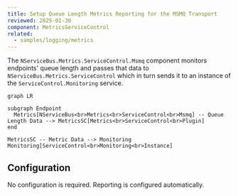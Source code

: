 ```yaml
---
title: Setup Queue Length Metrics Reporting for the MSMQ Transport
reviewed: 2025-01-30
component: MetricsServiceControl
related:
  - samples/logging/metrics  
---
```


The `NServiceBus.Metrics.ServiceControl.Msmq` component monitors endpoints' queue length and passes that data to `NServiceBus.Metrics.ServiceControl` which in turn sends it to an instance of the `ServiceControl.Monitoring` service.

```mermaid
graph LR

subgraph Endpoint
  Metrics[NServiceBus<br>Metrics<br>ServiceControl<br>Msmq] -- Queue Length Data --> MetricsSC[Metrics<br>ServiceControl<br>Plugin]
end

MetricsSC -- Metric Data --> Monitoring
Monitoring[ServiceControl<br>Monitoring<br>Instance]
```

## Configuration

No configuration is required. Reporting is configured automatically.

